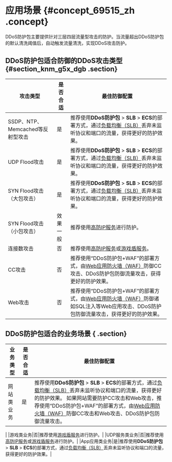 # 应用场景 {#concept_69515_zh .concept}

DDoS防护包主要提供针对三层四层流量型攻击的防护。当流量超出DDoS防护包的默认清洗阈值后，自动触发流量清洗，实现DDoS攻击防护。

## DDoS防护包适合防御的DDoS攻击类型 {#section_knm_g5x_dgb .section}

|攻击类型|是否合适|最佳防御配置|
|----|----|------|
|SSDP、NTP、Memcached等反射型攻击|是|推荐使用**DDoS防护包** \> **SLB** \> **ECS**的部署方式，通过[负载均衡（SLB）](https://www.aliyun.com/product/slb)丢弃未监听协议和端口的流量，获得更好的防护效果。|
|UDP Flood攻击|是|推荐使用**DDoS防护包** \> **SLB** \> **ECS**的部署方式，通过[负载均衡（SLB）](https://www.aliyun.com/product/slb)丢弃未监听协议和端口的流量，获得更好的防护效果。|
|SYN Flood攻击（大包攻击）|是|推荐使用**DDoS防护包** \> **SLB** \> **ECS**的部署方式，通过[负载均衡（SLB）](https://www.aliyun.com/product/slb)丢弃未监听协议和端口的流量，获得更好的防护效果。|
|SYN Flood攻击（小包攻击）|效果一般|推荐使用[高防IP服务](https://www.aliyun.com/product/ddos)进行防护。|
|连接数攻击|否|推荐使用[高防IP服务](https://www.aliyun.com/product/ddos)或[游戏盾服务](https://www.aliyun.com/product/GameShield)。|
|CC攻击|否|推荐使用“DDoS防护包+WAF”的部署方式，由[Web应用防火墙（WAF）](https://www.aliyun.com/product/waf)防御CC攻击、DDoS防护包防御流量攻击，获得更好的防护效果。|
|Web攻击|否|推荐使用“DDoS防护包+WAF”的部署方式，由[Web应用防火墙（WAF）](https://www.aliyun.com/product/waf)防御诸如SQL注入等Web应用攻击、DDoS防护包防御流量攻击，获得更好的防护效果。|

## DDoS防护包适合的业务场景 { .section}

|业务类型|是否合适|最佳防御配置|
|----|----|------|
|网站类业务|是|推荐使用**DDoS防护包** \> **SLB** \> **ECS**的部署方式，通过[负载均衡（SLB）](https://www.aliyun.com/product/slb)丢弃未监听协议和端口的流量，获得更好的防护效果。 如果网站需要防护CC攻击和Web攻击，推荐使用“DDoS防护包+WAF”的部署方式，由[Web应用防火墙（WAF）](https://www.aliyun.com/product/waf)防御CC攻击和Web攻击、DDoS防护包防御流量攻击。

 |
|游戏类业务|否|推荐使用[游戏盾服务](https://www.aliyun.com/product/GameShield)进行防护。|
|UDP服务类业务|否|推荐使用[高防IP服务](https://www.aliyun.com/product/ddos)或[游戏盾服务](https://www.aliyun.com/product/GameShield)进行防护。|
|App应用类业务|是|推荐使用**DDoS防护包** \> **SLB** \> **ECS**的部署方式，通过[负载均衡（SLB）](https://www.aliyun.com/product/slb)丢弃未监听协议和端口的流量，获得更好的防护效果。|

